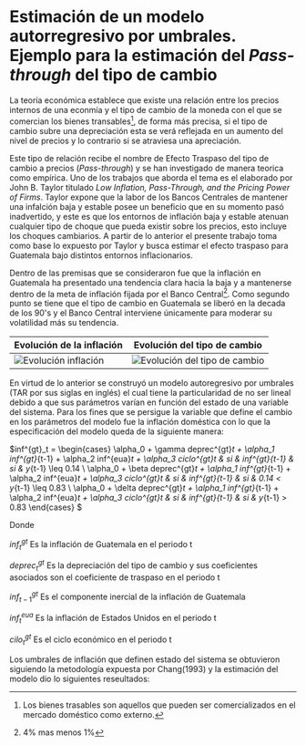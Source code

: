 # Estimación de un modelo autorregresivo por umbrales. Ejemplo para la estimación del _Pass-through_ del tipo de cambio

La teoría económica establece que existe una relación entre los precios internos de una econmía y el tipo de cambio de la moneda con el que se comercian los bienes transables[^1], de forma más precisa, si el tipo de cambio subre una depreciación esta se verá reflejada en un aumento del nivel de precios y lo contrario si se atraviesa una apreciación.

Este tipo de relación recibe el nombre de Efecto Traspaso del tipo de cambio a precios (_Pass-through_) y se han investigado de manera teorica como empírica. Uno de los trabajos que aborda el tema es el elaborado por John B. Taylor titulado _Low Inflation, Pass-Through, and the Pricing Power of Firms_. Taylor expone que la labor de los Bancos Centrales de mantener una infalción baja y estable posee un beneficio que en su momento pasó inadvertido, y este es que los entornos de inflación baja y estable atenuan cualquier tipo de choque que pueda existir sobre los precios, esto incluye los choques cambiarios. A partir de lo anterior el presente trabajo toma como base lo expuesto por Taylor y busca estimar el efecto traspaso para Guatemala bajo distintos entornos inflacionarios.


Dentro de las premisas que se consideraron fue que la inflación en Guatemala ha presentado una tendencia clara hacia la baja y a mantenerse dentro de la meta de inflación fijada por el Banco Central[^2]. Como segundo punto se tiene que el tipo de cambio en Guatemala se liberó en la decada de los 90's y el Banco Central interviene únicamente para moderar su volatilidad más su tendencia.

|Evolución de la inflación| Evolución del tipo de cambio|
|-------------------------|-----------------------------|
|![Evolución inflación](https://github.com/jorgeorenos/Pass-through-R/blob/master/Im%C3%A1genes/Evoluci%C3%B3n%20inflaci%C3%B3n.svg)| ![Evolución del tipo de cambio](https://github.com/jorgeorenos/Pass-through-R/blob/master/Im%C3%A1genes/Evoluci%C3%B3n%20del%20tipo%20de%20cambio.svg) |

En virtud de lo anterior se construyó un modelo autoregresivo por umbrales (TAR  por sus siglas en inglés) el cual tiene la particularidad de no ser lineal debido a que sus parámetros varían en función del estado de una variable del sistema. Para los fines que se persigue la variable que define el cambio en los parámetros del modelo fue la inflación doméstica con lo que la especificación del modelo queda de la siguiente manera:

$inf^{gt}_t =  \begin{cases}
    \alpha_0 + \gamma deprec^{gt}_t  + \alpha_1 inf^{gt}_{t-1} + \alpha_2 inf^{eua}_t + \alpha_3 ciclo^{gt}_t & si & inf^{gt}_{t-1} & si & y_{t-1} \leq 0.14 \\
    \alpha_0 + \beta deprec^{gt}_t  + \alpha_1 inf^{gt}_{t-1} + \alpha_2 inf^{eua}_t + \alpha_3 ciclo^{gt}_t & si & inf^{gt}_{t-1} & si & 0.14 < y_{t-1} \leq 0.83 \\
    \alpha_0 + \delta deprec^{gt}_t  + \alpha_1 inf^{gt}_{t-1} + \alpha_2 inf^{eua}_t + \alpha_3 ciclo^{gt}_t & si & inf^{gt}_{t-1} & si & y_{t-1} > 0.83
\end{cases}
$

$\text{Donde}$

$inf^{gt}_t \text{ Es la inflación de Guatemala en el periodo t}$

$deprec^{gt}_t \text{ Es la depreciación del tipo de cambio y sus coeficientes asociados son el coeficiente de traspaso en el periodo t}$

$inf^{gt}_{t-1} \text{ Es el componente inercial de la inflación de Guatemala}$

$inf^{eua}_t \text{ Es la inflación de Estados Unidos en el periodo t}$

$cilo^{gt}_t \text{ Es el ciclo económico en el periodo t}$

Los umbrales de inflación que definen estado del sistema se obtuvieron siguiendo la metodología expuesta por Chang(1993) y la estimación del modelo dio lo siguientes reseultados:

[^1]: Los bienes trasables son aquellos que pueden ser comercializados en el mercado doméstico como externo.
[^2]: 4% mas menos 1%
